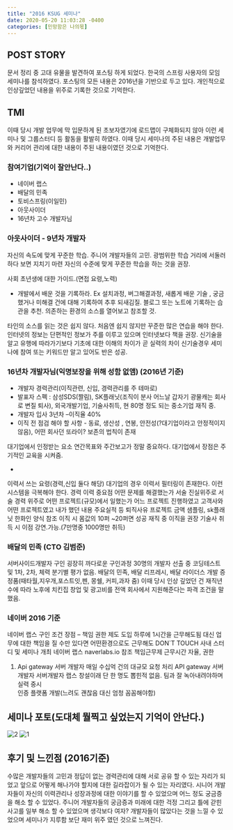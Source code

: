 ```yaml
---
title: "2016 KSUG 세미나"
date: 2020-05-20 11:03:28 -0400
categories: [민망함은 나의몫]
---
```


## POST STORY
문서 정리 중 고대 유물을 발견하여 포스팅 하게 되었다. 한국의 스프링 사용자의 모임 세미나를 참석하였다.
포스팅의 모든 내용은 2016년을 기반으로 두고 있다. 개인적으로 인상깊었던 내용을 위주로 기록한 것으로 기억한다.

## TMI
이때 당시 개발 업무에 막 입문하게 된 초보자였기에 로드맵이 구체화되지 않아 이런 세미나 및 그룹스터디 등 활동을 활발히 하였다.
이때 당시 세미나의 주된 내용은 개발업무와 커리어 관리에 대한 내용이 주된 내용이였던 것으로 기억한다.

### 참여기업(기억이 잘안난다..)
 - 네이버 랩스
 - 배달의 민족
 - 토비스프링(이일민)
 - 아웃사이더
 - 16년차 고수 개발자님
 
### 아웃사이더 - 9년차 개발자
  자신의 속도에 맞게 꾸준한 학습.
주니어 개발자들의 고민. 광범위한 학습 거리에 서둘러 하다 보면 지치기 마련
자신의 수준에 맞게 꾸준한 학습을 하는 것을 권장.
 
사회 초년생에 대한 가이드.(면접 요령,노력)
 - 개발에서 배운 것을 기록하라.
   Ex 설치과정, 버그해결과정, 새롭게 배운 기술 , 궁금했거나 미해결 건에 대해 기록하여 추후 되새김질.
블로그 또는 노트에 기록하는 습관을 추천. 의존하는 환경의 소스를 열어보고 참조할 것. 

타인의 소스를 읽는 것은 쉽지 않다. 처음엔 쉽지 않지만 꾸준한 많은 연습을 해야 한다.
인터넷의 정보는 단편적인 정보가 주를 이루고 있으며 인터넷보다 책을 권장.
신기술을 알고 유행에 따라가기보다 기초에 대한 이해의 차이가 곧 실력의 차이 
신기술경우 세미나에 참여 또는 키워드만 알고 있어도 반은 성공.



### 16년차 개발자님(익명보장을 위해 성함 없앰) (2016년 기준)
 - 개발자 경력관리(이직관련, 신입, 경력관리를 주 테마로) 
 - 발표자 스펙 : 삼성SDS(짤림), SK플래닛(조직이 분사 어느날 갑자기 광물캐는 회사로 변질 퇴사), 외국개발기업, 기술사취득, 현 80명 정도 되는 중소기업 재직 중.
 - 개발자 입사 3년차 –이직율 40% 
 - 이직 전 점검 해야 할 사항 -  동료, 생산성 , 연봉, 안전성(?대기업이라고 안정적이지 않음), 어떤 회사던 또라이? 보존의 법칙이 존재

대기업에서 인정받는 요소
연간목표와 주간보고가 정말 중요하다.
대기업에서 장점은 주기적인 교육을 시켜줌.

 - 
 
이력서 쓰는 요령(경력,신입 둘다 해당)
대기업의 경우 이력서 필터링이 존재한다.  이런 시스템을 극복해야 한다.
경력 이력 중요점 
어떤 문제를 해결했는가 서술 
진실위주로 서술
경력 위주로 어떤 프로젝트(규모)에서 일했는가
어느 프로젝트 진행하였고 고객사와 어떤 프로젝트였고 내가 했던 내용 주요실적 등 퇴직사유
프로젝트 금액
샘플링,  sk플래닛 한화인 양식 참조
이직 시 몸값의 10퍼 ~20퍼면 성공 
재직 중 이직을 권장
기술사 취득 시 이점 강연.가능.(7만명중 1000명만 취득)


### 배달의 민족 (CTO 김범준) 
서버사이드개발자 구인
굉장히 까다로운 구인과정 30명의 개발자 선출 중
코딩테스트 및 1차, 2차, 체력 
분기별  평가 없음.
배달의 민족, 배달 리프레시, 배달 라이더스 개발
증정품(때타월,지우개,포스트잇,펜, 몽쉘, 커피,과자 줌)
이때 당시 인상 깊었던 건 재직년수에 따라 노후에 치킨집 창업 및 광고비를 전액 회사에서 지원해준다는 파격 조건을 말했음.

### 네이버 2016 기준
네이버 랩스 구인 조건
장점 – 책임 권한 제도 도입 
하루에 1시간을 근무해도됨 대신 업무에 대한 책임을 질 수만 있다면 어떤환경으로도 근무해도 DON`T TOUCH
사내 스터디 및 세미나 개최 
네이버 랩스 naverlabs.io 참조
책임근무제 근무시간 자율, 권한
1. Api gateway 서버 개발자
매일 수십억 건의 대규모 요청 처리 API gateway 서버개발자
서버개발자 랩스 창설이래 단 한 명도 뽑힌적 없음.
팀과 잘 녹아내려야하며 실력 중시  
인증 플랫폼 개발(느려도 괜찮음 대신 엄청 꼼꼼해야함)


## 세미나 포토(도대체 뭘찍고 싶었는지 기억이 안난다.)
![2](https://user-images.githubusercontent.com/12209348/82405930-3140da00-9aa0-11ea-9c14-7fb57ef21284.jpg)
![1](https://user-images.githubusercontent.com/12209348/82405935-330a9d80-9aa0-11ea-989a-d8c4f9df2b88.jpg)



## 후기 및 느낀점 (2016기준)
수많은 개발자들의 고민과 정답이 없는 경력관리에 대해 서로 공유 할 수 있는 자리가 되었고 앞으로 어떻게 해나가야 할지에 대한 길라잡이가 될 수 있는 자리였다.
시니어 개발자들이 자신의 이력관리나 성장과정에 대한 이야기를 할 수 있었으며 어느 정도 궁금증을 해소 할 수 있었다.
주니어 개발자들의 궁금증과 미래에 대한 걱정 그리고 틀에 갇힌 사고를 일부 해소 할 수 있었으며 생각보다 여자? 개발자들이 많았다는 것을 느낄 수  있었으며 세미나가 지루함 보단 재미 위주 였던 것으로 느껴진다. 
